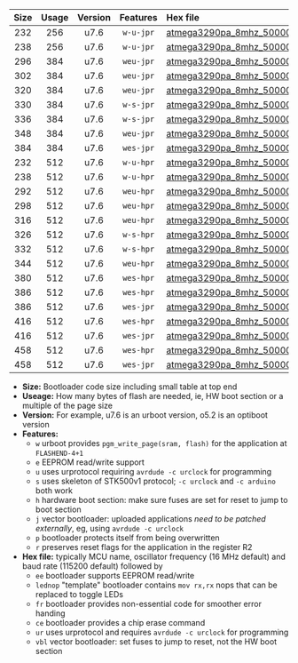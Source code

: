 |Size|Usage|Version|Features|Hex file|
|:-:|:-:|:-:|:-:|:--|
|232|256|u7.6|`w-u-jpr`|[atmega3290pa_8mhz_500000bps_ur_vbl.hex](https://raw.githubusercontent.com/stefanrueger/urboot/main/atmega3290pa_8mhz_500000bps_ur_vbl.hex)|
|238|256|u7.6|`w-u-jpr`|[atmega3290pa_8mhz_500000bps_lednop_ur_vbl.hex](https://raw.githubusercontent.com/stefanrueger/urboot/main/atmega3290pa_8mhz_500000bps_lednop_ur_vbl.hex)|
|296|384|u7.6|`weu-jpr`|[atmega3290pa_8mhz_500000bps_ee_ur_vbl.hex](https://raw.githubusercontent.com/stefanrueger/urboot/main/atmega3290pa_8mhz_500000bps_ee_ur_vbl.hex)|
|302|384|u7.6|`weu-jpr`|[atmega3290pa_8mhz_500000bps_ee_lednop_ur_vbl.hex](https://raw.githubusercontent.com/stefanrueger/urboot/main/atmega3290pa_8mhz_500000bps_ee_lednop_ur_vbl.hex)|
|320|384|u7.6|`weu-jpr`|[atmega3290pa_8mhz_500000bps_ee_lednop_fr_ur_vbl.hex](https://raw.githubusercontent.com/stefanrueger/urboot/main/atmega3290pa_8mhz_500000bps_ee_lednop_fr_ur_vbl.hex)|
|330|384|u7.6|`w-s-jpr`|[atmega3290pa_8mhz_500000bps_vbl.hex](https://raw.githubusercontent.com/stefanrueger/urboot/main/atmega3290pa_8mhz_500000bps_vbl.hex)|
|336|384|u7.6|`w-s-jpr`|[atmega3290pa_8mhz_500000bps_lednop_vbl.hex](https://raw.githubusercontent.com/stefanrueger/urboot/main/atmega3290pa_8mhz_500000bps_lednop_vbl.hex)|
|348|384|u7.6|`weu-jpr`|[atmega3290pa_8mhz_500000bps_ee_lednop_fr_ce_ur_vbl.hex](https://raw.githubusercontent.com/stefanrueger/urboot/main/atmega3290pa_8mhz_500000bps_ee_lednop_fr_ce_ur_vbl.hex)|
|384|384|u7.6|`wes-jpr`|[atmega3290pa_8mhz_500000bps_ee_vbl.hex](https://raw.githubusercontent.com/stefanrueger/urboot/main/atmega3290pa_8mhz_500000bps_ee_vbl.hex)|
|232|512|u7.6|`w-u-hpr`|[atmega3290pa_8mhz_500000bps_ur.hex](https://raw.githubusercontent.com/stefanrueger/urboot/main/atmega3290pa_8mhz_500000bps_ur.hex)|
|238|512|u7.6|`w-u-hpr`|[atmega3290pa_8mhz_500000bps_lednop_ur.hex](https://raw.githubusercontent.com/stefanrueger/urboot/main/atmega3290pa_8mhz_500000bps_lednop_ur.hex)|
|292|512|u7.6|`weu-hpr`|[atmega3290pa_8mhz_500000bps_ee_ur.hex](https://raw.githubusercontent.com/stefanrueger/urboot/main/atmega3290pa_8mhz_500000bps_ee_ur.hex)|
|298|512|u7.6|`weu-hpr`|[atmega3290pa_8mhz_500000bps_ee_lednop_ur.hex](https://raw.githubusercontent.com/stefanrueger/urboot/main/atmega3290pa_8mhz_500000bps_ee_lednop_ur.hex)|
|316|512|u7.6|`weu-hpr`|[atmega3290pa_8mhz_500000bps_ee_lednop_fr_ur.hex](https://raw.githubusercontent.com/stefanrueger/urboot/main/atmega3290pa_8mhz_500000bps_ee_lednop_fr_ur.hex)|
|326|512|u7.6|`w-s-hpr`|[atmega3290pa_8mhz_500000bps.hex](https://raw.githubusercontent.com/stefanrueger/urboot/main/atmega3290pa_8mhz_500000bps.hex)|
|332|512|u7.6|`w-s-hpr`|[atmega3290pa_8mhz_500000bps_lednop.hex](https://raw.githubusercontent.com/stefanrueger/urboot/main/atmega3290pa_8mhz_500000bps_lednop.hex)|
|344|512|u7.6|`weu-hpr`|[atmega3290pa_8mhz_500000bps_ee_lednop_fr_ce_ur.hex](https://raw.githubusercontent.com/stefanrueger/urboot/main/atmega3290pa_8mhz_500000bps_ee_lednop_fr_ce_ur.hex)|
|380|512|u7.6|`wes-hpr`|[atmega3290pa_8mhz_500000bps_ee.hex](https://raw.githubusercontent.com/stefanrueger/urboot/main/atmega3290pa_8mhz_500000bps_ee.hex)|
|386|512|u7.6|`wes-hpr`|[atmega3290pa_8mhz_500000bps_ee_lednop.hex](https://raw.githubusercontent.com/stefanrueger/urboot/main/atmega3290pa_8mhz_500000bps_ee_lednop.hex)|
|386|512|u7.6|`wes-jpr`|[atmega3290pa_8mhz_500000bps_ee_lednop_vbl.hex](https://raw.githubusercontent.com/stefanrueger/urboot/main/atmega3290pa_8mhz_500000bps_ee_lednop_vbl.hex)|
|416|512|u7.6|`wes-hpr`|[atmega3290pa_8mhz_500000bps_ee_lednop_fr.hex](https://raw.githubusercontent.com/stefanrueger/urboot/main/atmega3290pa_8mhz_500000bps_ee_lednop_fr.hex)|
|416|512|u7.6|`wes-jpr`|[atmega3290pa_8mhz_500000bps_ee_lednop_fr_vbl.hex](https://raw.githubusercontent.com/stefanrueger/urboot/main/atmega3290pa_8mhz_500000bps_ee_lednop_fr_vbl.hex)|
|458|512|u7.6|`wes-hpr`|[atmega3290pa_8mhz_500000bps_ee_lednop_fr_ce.hex](https://raw.githubusercontent.com/stefanrueger/urboot/main/atmega3290pa_8mhz_500000bps_ee_lednop_fr_ce.hex)|
|458|512|u7.6|`wes-jpr`|[atmega3290pa_8mhz_500000bps_ee_lednop_fr_ce_vbl.hex](https://raw.githubusercontent.com/stefanrueger/urboot/main/atmega3290pa_8mhz_500000bps_ee_lednop_fr_ce_vbl.hex)|

- **Size:** Bootloader code size including small table at top end
- **Useage:** How many bytes of flash are needed, ie, HW boot section or a multiple of the page size
- **Version:** For example, u7.6 is an urboot version, o5.2 is an optiboot version
- **Features:**
  + `w` urboot provides `pgm_write_page(sram, flash)` for the application at `FLASHEND-4+1`
  + `e` EEPROM read/write support
  + `u` uses urprotocol requiring `avrdude -c urclock` for programming
  + `s` uses skeleton of STK500v1 protocol; `-c urclock` and `-c arduino` both work
  + `h` hardware boot section: make sure fuses are set for reset to jump to boot section
  + `j` vector bootloader: uploaded applications *need to be patched externally*, eg, using `avrdude -c urclock`
  + `p` bootloader protects itself from being overwritten
  + `r` preserves reset flags for the application in the register R2
- **Hex file:** typically MCU name, oscillator frequency (16 MHz default) and baud rate (115200 default) followed by
  + `ee` bootloader supports EEPROM read/write
  + `lednop` "template" bootloader contains `mov rx,rx` nops that can be replaced to toggle LEDs
  + `fr` bootloader provides non-essential code for smoother error handing
  + `ce` bootloader provides a chip erase command
  + `ur` uses urprotocol and requires `avrdude -c urclock` for programming
  + `vbl` vector bootloader: set fuses to jump to reset, not the HW boot section
